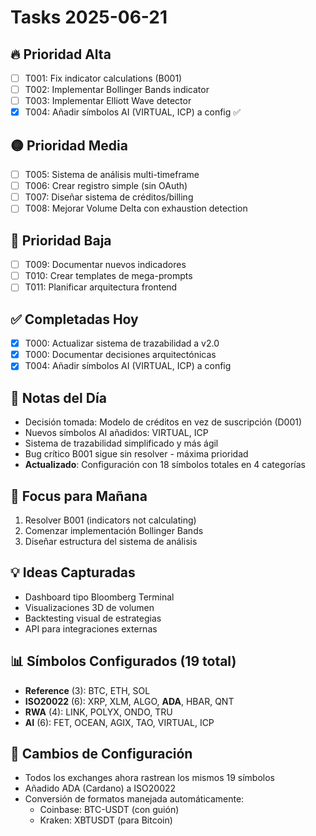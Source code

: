 # Tasks 2025-06-21

## 🔥 Prioridad Alta
- [ ] T001: Fix indicator calculations (B001)
- [ ] T002: Implementar Bollinger Bands indicator
- [ ] T003: Implementar Elliott Wave detector
- [x] T004: Añadir símbolos AI (VIRTUAL, ICP) a config ✅

## 🟡 Prioridad Media  
- [ ] T005: Sistema de análisis multi-timeframe
- [ ] T006: Crear registro simple (sin OAuth)
- [ ] T007: Diseñar sistema de créditos/billing
- [ ] T008: Mejorar Volume Delta con exhaustion detection

## 🔵 Prioridad Baja
- [ ] T009: Documentar nuevos indicadores
- [ ] T010: Crear templates de mega-prompts
- [ ] T011: Planificar arquitectura frontend

## ✅ Completadas Hoy
- [x] T000: Actualizar sistema de trazabilidad a v2.0
- [x] T000: Documentar decisiones arquitectónicas
- [x] T004: Añadir símbolos AI (VIRTUAL, ICP) a config

## 📝 Notas del Día
- Decisión tomada: Modelo de créditos en vez de suscripción (D001)
- Nuevos símbolos AI añadidos: VIRTUAL, ICP
- Sistema de trazabilidad simplificado y más ágil
- Bug crítico B001 sigue sin resolver - máxima prioridad
- **Actualizado**: Configuración con 18 símbolos totales en 4 categorías

## 🎯 Focus para Mañana
1. Resolver B001 (indicators not calculating)
2. Comenzar implementación Bollinger Bands
3. Diseñar estructura del sistema de análisis

## 💡 Ideas Capturadas
- Dashboard tipo Bloomberg Terminal
- Visualizaciones 3D de volumen
- Backtesting visual de estrategias
- API para integraciones externas

## 📊 Símbolos Configurados (19 total)
- **Reference** (3): BTC, ETH, SOL
- **ISO20022** (6): XRP, XLM, ALGO, **ADA**, HBAR, QNT
- **RWA** (4): LINK, POLYX, ONDO, TRU
- **AI** (6): FET, OCEAN, AGIX, TAO, VIRTUAL, ICP

## 🔄 Cambios de Configuración
- Todos los exchanges ahora rastrean los mismos 19 símbolos
- Añadido ADA (Cardano) a ISO20022
- Conversión de formatos manejada automáticamente:
  - Coinbase: BTC-USDT (con guión)
  - Kraken: XBTUSDT (para Bitcoin)
